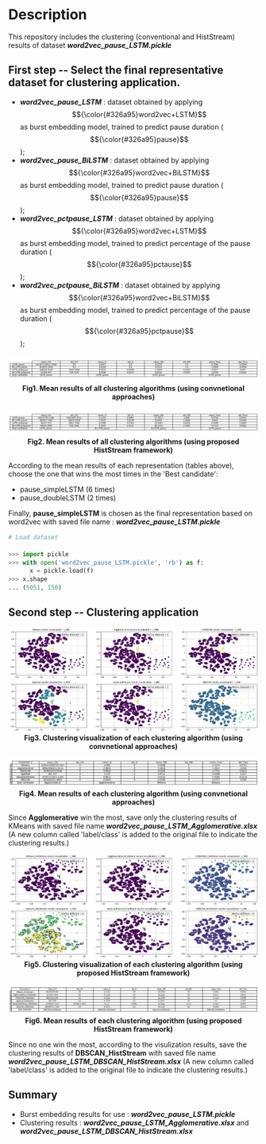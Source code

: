 # Description

This repository includes the clustering (conventional and HistStream) results of dataset **_word2vec_pause_LSTM.pickle_**

## First step -- Select the final representative dataset for clustering application.

- **_word2vec_pause_LSTM_** : dataset obtained by applying $${\color{#326a95}word2vec+LSTM}$$ as burst embedding model, trained to predict pause duration ($${\color{#326a95}pause}$$);
- **_word2vec_pause_BiLSTM_** : dataset obtained by applying $${\color{#326a95}word2vec+BiLSTM}$$ as burst embedding model, trained to predict pause duration ($${\color{#326a95}pause}$$);
- **_word2vec_pctpause_LSTM_** : dataset obtained by applying $${\color{#326a95}word2vec+LSTM}$$ as burst embedding model, trained to predict percentage of the pause duration ($${\color{#326a95}pctause}$$);
- **_word2vec_pctpause_BiLSTM_** : dataset obtained by applying $${\color{#326a95}word2vec+BiLSTM}$$ as burst embedding model, trained to predict percentage of the pause duration ($${\color{#326a95}pctpause}$$);

<p align="center">
  <img src="./ClusRes_images/conv_res.png" alt="conv_res.png">
  <br>
  <b>Fig1. Mean results of all clustering algorithms (using convnetional approaches)</b>
</p>

<p align="center">
  <img src="./ClusRes_images/hist_res.png" alt="hist_res.png">
  <br>
  <b>Fig2. Mean results of all clustering algorithms (using proposed HistStream framework)</b>
</p>

According to the mean results of each representation (tables above), choose the one that wins the most times in the 'Best candidate':

- pause_simpleLSTM (6 times)
- pause_doubleLSTM (2 times)

Finally, **pause_simpleLSTM** is chosen as the final representation based on word2vec with saved file name : **_word2vec_pause_LSTM.pickle_**

```python
# Load dataset 

>>> import pickle
>>> with open('word2vec_pause_LSTM.pickle', 'rb') as f:
      x = pickle.load(f)
>>> x.shape
... (5051, 150)
```
## Second step -- Clustering application

<p align="center">
  <img src="./ClusRes_images/conv_visualization.png" alt="conv_visualization.png">
  <br>
  <b>Fig3. Clustering visualization of each clustering algorithm (using convnetional approaches)</b>
</p>

<p align="center">
  <img src="./ClusRes_images/conv_mean_Summary.png" alt="conv_mean_Summary.png">
  <br>
  <b>Fig4. Mean results of each clustering algorithm (using convnetional approaches)</b>
</p>

Since **Agglomerative** win the most, save only the clustering results of KMeans with saved file name **_word2vec_pause_LSTM_Agglomerative.xlsx_** (A new column called 'label/class' is added to the original file to indicate the clustering results.)

<p align="center">
  <img src="./ClusRes_images/hist_visualization.png" alt="hist_visualization.png">
  <br>
  <b> Fig5. Clustering visualization of each clustering algorithm (using proposed HistStream framework)</b>
</p>

<p align="center">
  <img src="./ClusRes_images/hist_mean_Summary.png" alt="hist_mean_Summary.png">
  <br>
  <b>Fig6. Mean results of each clustering algorithm (using proposed HistStream framework) </b>
</p>

Since no one win the most, according to the visulization results, save the clustering results of **DBSCAN_HistStream** with saved file name **_word2vec_pause_LSTM_DBSCAN_HistStream.xlsx_** (A new column called 'label/class' is added to the original file to indicate the clustering results.)

## Summary

- Burst embedding results for use : **_word2vec_pause_LSTM.pickle_**   
- Clustering results : **_word2vec_pause_LSTM_Agglomerative.xlsx_** and **_word2vec_pause_LSTM_DBSCAN_HistStream.xlsx_**
